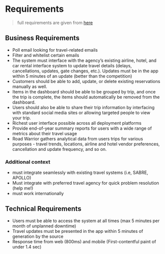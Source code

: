 # Requirements
> full requirements are given from [here](https://on24static.akamaized.net/event/43/16/26/7/rt/1/documents/resourceList1694034742182/finalkatas1694034741100.pdf)

## Business Requirements

- Poll email looking for travel-related emails
- Filter and whitelist certain emails
- The system must interface with the agency’s
existing airline, hotel, and car rental interface system to update travel details (delays, cancellations, updates, gate changes, etc.). Updates must be in the app within 5 minutes of an update (better than the competition)
- Customers should be able to add, update, or delete existing reservations manually as well.
- Items in the dashboard should be able to be grouped by trip, and once the trip is complete, the items should automatically be removed from the dashboard.
- Users should also be able to share their trip information by interfacing with standard social media sites or allowing targeted people to view your trip.
- Richest user interface possible across all deployment platforms
- Provide end-of-year summary reports for users with a wide range of metrics about their travel usage
- Road Warrior gathers analytical data from users trips for various purposes - travel trends, locations, airline and hotel vendor preferences, cancellation and update frequency, and so on.

### Additional context
- must integrate seamlessly with existing travel systems (i.e, SABRE, APOLLO)
- Must integrate with preferred travel agency for quick problem resolution (help me!)
- must work internationally

## Technical Requirements

- Users must be able to access the system at all times (max 5 minutes per month of unplanned downtime)
- Travel updates must be presented in the app within 5 minutes of generation by the source
- Response time from web (800ms) and mobile (First-contentful paint of under 1.4 sec)
